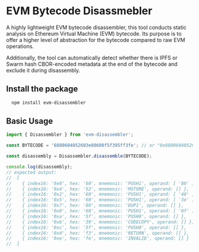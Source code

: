 # EVM Bytecode Disassmebler

A highly lightweight EVM bytecode disassembler, this tool conducts static analysis on Ethereum Virtual Machine (EVM) bytecode. Its purpose is to offer a higher level of abstraction for the bytecode compared to raw EVM operations.

Additionally, the tool can automatically detect whether there is IPFS or Swarm hash CBOR-encoded metadata at the end of the bytecode and exclude it during disassembly.

## Install the package

```bash
  npm install evm-disassembler
```

## Basic Usage

```typescript
import { Disassembler } from 'evm-disassembler';

const BYTECODE = '6080604052603e80600f5f395ff3fe'; // or "0x6080604052603e80600f5f395ff3fe";

const disassembly = Disassembler.disassemble(BYTECODE);

console.log(disassembly);
// expected output:
//  [
//    { index16: '0x0', hex: '60', mnemonic: 'PUSH1', operand: [ '80' ] },
//    { index16: '0x4', hex: '52', mnemonic: 'MSTORE', operand: [] },
//    { index16: '0x2', hex: '60', mnemonic: 'PUSH1', operand: [ '40' ] },
//    { index16: '0x5', hex: '60', mnemonic: 'PUSH1', operand: [ '3e' ] },
//    { index16: '0x7', hex: '80', mnemonic: 'DUP1', operand: [] },
//    { index16: '0x8', hex: '60', mnemonic: 'PUSH1', operand: [ '0f' ] },
//    { index16: '0xa', hex: '5f', mnemonic: 'PUSH0', operand: [] },
//    { index16: '0xb', hex: '39', mnemonic: 'CODECOPY', operand: [] },
//    { index16: '0xc', hex: '5f', mnemonic: 'PUSH0', operand: [] },
//    { index16: '0xd', hex: 'f3', mnemonic: 'RETURN', operand: [] },
//    { index16: '0xe', hex: 'fe', mnemonic: 'INVALID', operand: [] }
//  ]
```
